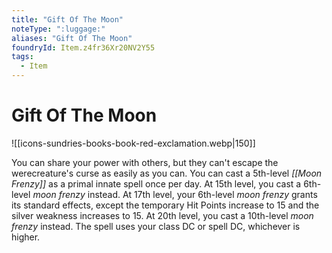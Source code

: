 ```yaml
---
title: "Gift Of The Moon"
noteType: ":luggage:"
aliases: "Gift Of The Moon"
foundryId: Item.z4fr36Xr20NV2Y55
tags:
  - Item
---
```


# Gift Of The Moon
![[icons-sundries-books-book-red-exclamation.webp|150]]

You can share your power with others, but they can't escape the werecreature's curse as easily as you can. You can cast a 5th-level _[[Moon Frenzy]]_ as a primal innate spell once per day. At 15th level, you cast a 6th-level _moon frenzy_ instead. At 17th level, your 6th-level _moon frenzy_ grants its standard effects, except the temporary Hit Points increase to 15 and the silver weakness increases to 15. At 20th level, you cast a 10th-level _moon frenzy_ instead. The spell uses your class DC or spell DC, whichever is higher.
